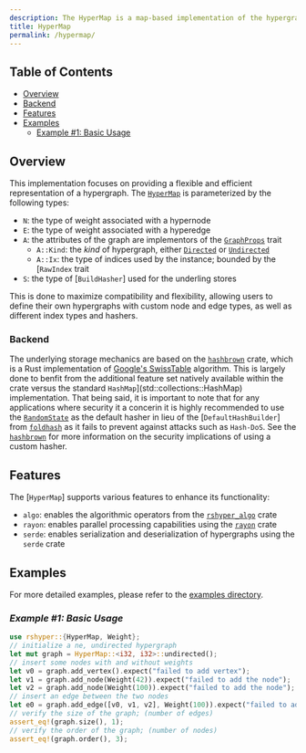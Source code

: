 ```yaml
---
description: The HyperMap is a map-based implementation of the hypergraph
title: HyperMap
permalink: /hypermap/
---
```


## Table of Contents

- [Overview](#overview)
- [Backend](#backend)
- [Features](#features)
- [Examples](#examples)
  - [Example #1: Basic Usage](#example-1-basic-usage)

## Overview

This implementation focuses on providing a flexible and efficient representation of a hypergraph. The [`HyperMap`](https://docs.rs/rshyper/latest/rshyper/struct.HyperMap.html) is parameterized by the following types:

- `N`: the type of weight associated with a hypernode
- `E`: the type of weight associated with a hyperedge
- `A`: the attributes of the graph are implementors of the [`GraphProps`](https://docs.rs/rshyper/latest/rshyper/trait.GraphProps.html) trait
  - `A::Kind`: the _kind_ of hypergraph, either [`Directed`](https://docs.rs/rshyper/latest/rshyper/struct.Directed.html) or [`Undirected`](https://docs.rs/rshyper/latest/rshyper/struct.Undirected.html)
  - `A::Ix`: the type of indices used by the instance; bounded by the [`RawIndex` trait
- `S`: the type of [`BuildHasher`] used for the underling stores

This is done to maximize compatibility and flexibility, allowing users to define their own hypergraphs with custom node and edge types, as well as different index types and hashers.

### Backend

The underlying storage mechanics are based on the [`hashbrown`](https://docs.rs/hashbrown) crate, which is a Rust implementation of [Google's SwissTable](https://abseil.io/blog/20180927-swisstables) algorithm. This is largely done to benfit from the additional feature set natively available within the crate versus the standard `HashMap`](std::collections::HashMap) implementation. That being said, it is important to note that for any applications where security it a concerin it is highly recommended to use the [`RandomState`](std::hash::RandomState) as the default hasher in lieu of the [`DefaultHashBuilder`] from [`foldhash`](https://docs.rs/foldhash) as it fails to prevent against attacks such as `Hash-DoS`. See the [`hashbrown`](https://docs.rs/hashbrown) for more information on the security implications of using a custom hasher.

## Features

The [`HyperMap`] supports various features to enhance its functionality:

- `algo`: enables the algorithmic operators from the [`rshyper_algo`](https://docs.rs/rshyper_algo) crate
- `rayon`: enables parallel processing capabilities using the [`rayon`](https://docs.rs/rayon) crate
- `serde`: enables serialization and deserialization of hypergraphs using the `serde` crate

## Examples

For more detailed examples, please refer to the [examples directory](https://github.com/FL03/rshyper/blob/main/rshyper/examples).

### _Example #1: Basic Usage_

```rust
use rshyper::{HyperMap, Weight};
// initialize a ne, undirected hypergraph
let mut graph = HyperMap::<i32, i32>::undirected();
// insert some nodes with and without weights
let v0 = graph.add_vertex().expect("failed to add vertex");
let v1 = graph.add_node(Weight(42)).expect("failed to add the node");
let v2 = graph.add_node(Weight(100)).expect("failed to add the node");
// insert an edge between the two nodes
let e0 = graph.add_edge([v0, v1, v2], Weight(100)).expect("failed to add edge");
// verify the size of the graph; (number of edges)
assert_eq!(graph.size(), 1);
// verify the order of the graph; (number of nodes)
assert_eq!(graph.order(), 3);
```
